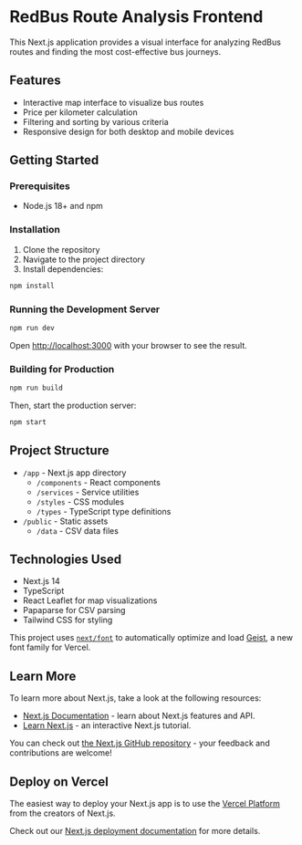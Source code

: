 # RedBus Route Analysis Frontend

This Next.js application provides a visual interface for analyzing RedBus routes and finding the most cost-effective bus journeys. 

## Features

- Interactive map interface to visualize bus routes
- Price per kilometer calculation
- Filtering and sorting by various criteria
- Responsive design for both desktop and mobile devices

## Getting Started

### Prerequisites

- Node.js 18+ and npm

### Installation

1. Clone the repository
2. Navigate to the project directory
3. Install dependencies:

```bash
npm install
```

### Running the Development Server

```bash
npm run dev
```

Open [http://localhost:3000](http://localhost:3000) with your browser to see the result.

### Building for Production

```bash
npm run build
```

Then, start the production server:

```bash
npm start
```

## Project Structure

- `/app` - Next.js app directory
  - `/components` - React components
  - `/services` - Service utilities
  - `/styles` - CSS modules
  - `/types` - TypeScript type definitions
- `/public` - Static assets
  - `/data` - CSV data files

## Technologies Used

- Next.js 14
- TypeScript
- React Leaflet for map visualizations
- Papaparse for CSV parsing
- Tailwind CSS for styling

This project uses [`next/font`](https://nextjs.org/docs/app/building-your-application/optimizing/fonts) to automatically optimize and load [Geist](https://vercel.com/font), a new font family for Vercel.

## Learn More

To learn more about Next.js, take a look at the following resources:

- [Next.js Documentation](https://nextjs.org/docs) - learn about Next.js features and API.
- [Learn Next.js](https://nextjs.org/learn) - an interactive Next.js tutorial.

You can check out [the Next.js GitHub repository](https://github.com/vercel/next.js) - your feedback and contributions are welcome!

## Deploy on Vercel

The easiest way to deploy your Next.js app is to use the [Vercel Platform](https://vercel.com/new?utm_medium=default-template&filter=next.js&utm_source=create-next-app&utm_campaign=create-next-app-readme) from the creators of Next.js.

Check out our [Next.js deployment documentation](https://nextjs.org/docs/app/building-your-application/deploying) for more details.
